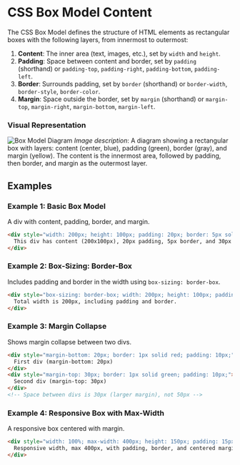 # CSS Box Model Content

The CSS Box Model defines the structure of HTML elements as rectangular boxes with the following layers, from innermost to outermost:

1. **Content**: The inner area (text, images, etc.), set by `width` and `height`.
2. **Padding**: Space between content and border, set by `padding` (shorthand) or `padding-top`, `padding-right`, `padding-bottom`, `padding-left`.
3. **Border**: Surrounds padding, set by `border` (shorthand) or `border-width`, `border-style`, `border-color`.
4. **Margin**: Space outside the border, set by `margin` (shorthand) or `margin-top`, `margin-right`, `margin-bottom`, `margin-left`.

### Visual Representation
![Box Model Diagram](https://www.w3schools.com/css/box-model.gif)
*Image description*: A diagram showing a rectangular box with layers: content (center, blue), padding (green), border (gray), and margin (yellow). The content is the innermost area, followed by padding, then border, and margin as the outermost layer.

## Examples

### Example 1: Basic Box Model
A div with content, padding, border, and margin.

```html
<div style="width: 200px; height: 100px; padding: 20px; border: 5px solid black; margin: 30px; background-color: lightblue;">
  This div has content (200x100px), 20px padding, 5px border, and 30px margin.
</div>
```

### Example 2: Box-Sizing: Border-Box
Includes padding and border in the width using `box-sizing: border-box`.

```html
<div style="box-sizing: border-box; width: 200px; height: 100px; padding: 20px; border: 5px solid blue; margin: 30px; background-color: lightgreen;">
  Total width is 200px, including padding and border.
</div>
```

### Example 3: Margin Collapse
Shows margin collapse between two divs.

```html
<div style="margin-bottom: 20px; border: 1px solid red; padding: 10px;">
  First div (margin-bottom: 20px)
</div>
<div style="margin-top: 30px; border: 1px solid green; padding: 10px;">
  Second div (margin-top: 30px)
</div>
<!-- Space between divs is 30px (larger margin), not 50px -->
```

### Example 4: Responsive Box with Max-Width
A responsive box centered with margin.

```html
<div style="width: 100%; max-width: 400px; height: 150px; padding: 15px; border: 3px solid purple; margin: 20px auto; background-color: lightyellow;">
  Responsive width, max 400px, with padding, border, and centered margin.
</div>
```
